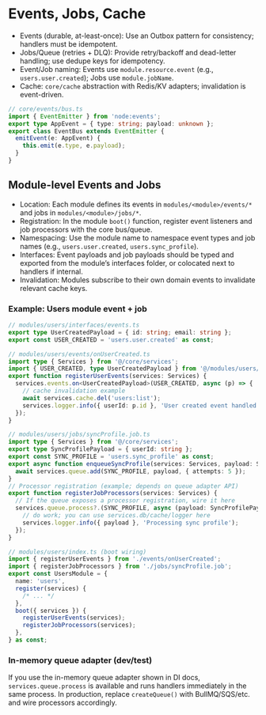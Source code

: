# Events, Jobs, Cache

- Events (durable, at-least-once): Use an Outbox pattern for consistency; handlers must be idempotent.
- Jobs/Queue (retries + DLQ): Provide retry/backoff and dead-letter handling; use dedupe keys for idempotency.
- Event/Job naming: Events use `module.resource.event` (e.g., `users.user.created`); Jobs use `module.jobName`.
- Cache: `core/cache` abstraction with Redis/KV adapters; invalidation is event-driven.

```ts
// core/events/bus.ts
import { EventEmitter } from 'node:events';
export type AppEvent = { type: string; payload: unknown };
export class EventBus extends EventEmitter {
  emitEvent(e: AppEvent) {
    this.emit(e.type, e.payload);
  }
}
```

## Module-level Events and Jobs

- Location: Each module defines its events in `modules/<module>/events/*` and jobs in `modules/<module>/jobs/*`.
- Registration: In the module `boot()` function, register event listeners and job processors with the core bus/queue.
- Namespacing: Use the module name to namespace event types and job names (e.g., `users.user.created`, `users.sync_profile`).
- Interfaces: Event payloads and job payloads should be typed and exported from the module’s interfaces folder, or colocated next to handlers if internal.
- Invalidation: Modules subscribe to their own domain events to invalidate relevant cache keys.

### Example: Users module event + job

```ts
// modules/users/interfaces/events.ts
export type UserCreatedPayload = { id: string; email: string };
export const USER_CREATED = 'users.user.created' as const;
```

```ts
// modules/users/events/onUserCreated.ts
import type { Services } from '@/core/services';
import { USER_CREATED, type UserCreatedPayload } from '@/modules/users/interfaces/events';
export function registerUserEvents(services: Services) {
  services.events.on<UserCreatedPayload>(USER_CREATED, async (p) => {
    // cache invalidation example
    await services.cache.del('users:list');
    services.logger.info({ userId: p.id }, 'User created event handled');
  });
}
```

```ts
// modules/users/jobs/syncProfile.job.ts
import type { Services } from '@/core/services';
export type SyncProfilePayload = { userId: string };
export const SYNC_PROFILE = 'users.sync_profile' as const;
export async function enqueueSyncProfile(services: Services, payload: SyncProfilePayload) {
  await services.queue.add(SYNC_PROFILE, payload, { attempts: 5 });
}
// Processor registration (example; depends on queue adapter API)
export function registerJobProcessors(services: Services) {
  // If the queue exposes a processor registration, wire it here
  services.queue.process?.(SYNC_PROFILE, async (payload: SyncProfilePayload) => {
    // do work; you can use services.db/cache/logger here
    services.logger.info({ payload }, 'Processing sync profile');
  });
}
```

```ts
// modules/users/index.ts (boot wiring)
import { registerUserEvents } from './events/onUserCreated';
import { registerJobProcessors } from './jobs/syncProfile.job';
export const UsersModule = {
  name: 'users',
  register(services) {
    /* ... */
  },
  boot({ services }) {
    registerUserEvents(services);
    registerJobProcessors(services);
  },
} as const;
```

### In-memory queue adapter (dev/test)

If you use the in-memory queue adapter shown in DI docs, `services.queue.process` is available and runs handlers immediately in the same process. In production, replace `createQueue()` with BullMQ/SQS/etc. and wire processors accordingly.
